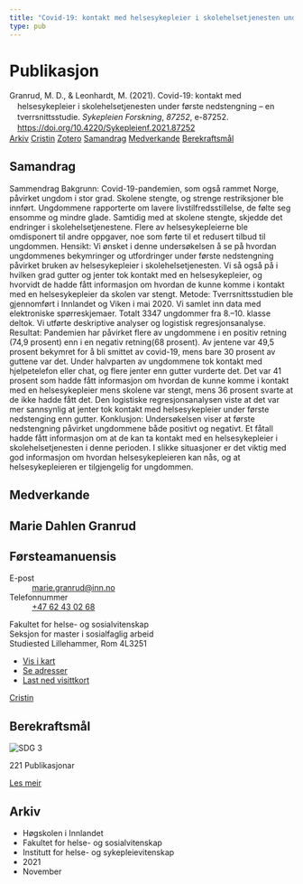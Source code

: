 ```yaml
---
title: "Covid-19: kontakt med helsesykepleier i skolehelsetjenesten under første nedstengning – en tverrsnittsstudie"
type: pub
---
```

<h1>Publikasjon</h1>
<article id="csl-bib-container-H6Q7LBSM" class="csl-bib-container">
  <div class="csl-bib-body" style="line-height: 1.35; padding-left: 1em; text-indent:-1em;">
  <div class="csl-entry">Granrud, M. D., &amp; Leonhardt, M. (2021). Covid-19: kontakt med helsesykepleier i skolehelsetjenesten under f&#xF8;rste nedstengning &#x2013; en tverrsnittsstudie. <i>Sykepleien Forskning</i>, <i>87252</i>, e-87252. <a href="https://doi.org/10.4220/Sykepleienf.2021.87252">https://doi.org/10.4220/Sykepleienf.2021.87252</a></div>
</div>
  <div class="csl-bib-buttons">
    <a href="#taxonomy-article-H6Q7LBSM" class="csl-bib-button">Arkiv</a>
    <a href="https://app.cristin.no/results/show.jsf?id=1960806" alt="Cristin URL" class="csl-bib-button">Cristin</a>
    <a href="http://zotero.org/groups/5022929/items/H6Q7LBSM" alt="Zotero URL" class="csl-bib-button">Zotero</a>
    <a href="#abstract-article-H6Q7LBSM" class="csl-bib-button">Samandrag</a>
    <a href="#contributors-article-H6Q7LBSM" class="csl-bib-button">Medverkande</a>
    <a href="#sdg-article-H6Q7LBSM" class="csl-bib-button">Berekraftsmål</a>
  </div>
  <div id="csl-bib-meta-container-H6Q7LBSM"></div>
</article>
<div id="csl-bib-meta-H6Q7LBSM" class="csl-bib-meta">
  <article id="abstract-article-H6Q7LBSM" class="abstract-article">
    <h1>Samandrag</h1>
    Sammendrag 
Bakgrunn: Covid-19-pandemien, som også rammet Norge, påvirket ungdom i 
stor grad. Skolene stengte, og strenge restriksjoner ble innført. Ungdommene 
rapporterte om lavere livstilfredsstillelse, de følte seg ensomme og mindre 
glade. Samtidig med at skolene stengte, skjedde det endringer i 
skolehelsetjenestene. Flere av helsesykepleierne ble omdisponert til andre 
oppgaver, noe som førte til et redusert tilbud til ungdommen. 
Hensikt: Vi ønsket i denne undersøkelsen å se på hvordan ungdommenes 
bekymringer og utfordringer under første nedstengning påvirket bruken av 
helsesykepleier i skolehelsetjenesten. Vi så også på i hvilken grad gutter og 
jenter tok kontakt med en helsesykepleier, og hvorvidt de hadde fått 
informasjon om hvordan de kunne komme i kontakt med en helsesykepleier da 
skolen var stengt. 
Metode: Tverrsnittsstudien ble gjennomført i Innlandet og Viken i mai 2020. Vi 
samlet inn data med elektroniske spørreskjemaer. Totalt 3347 ungdommer fra 
8.–10. klasse deltok. Vi utførte deskriptive analyser og logistisk 
regresjonsanalyse. 
Resultat: Pandemien har påvirket flere av ungdommene i en positiv retning (74,9 prosent) enn i en negativ retning(68 prosent). Av jentene var 49,5 prosent bekymret for å bli smittet av covid-19, mens bare 30 prosent av guttene var det.  Under halvparten av ungdommene tok kontakt med hjelpetelefon eller chat, og flere jenter enn gutter vurderte det. Det var 41 prosent som hadde fått informasjon om hvordan de kunne komme i kontakt med en helsesykepleier mens skolene var stengt, mens 36 prosent svarte at de ikke hadde fått det. Den logistiske regresjonsanalysen viste at det var mer sannsynlig at jenter tok kontakt med helsesykepleier under første nedstenging enn gutter. 
Konklusjon: Undersøkelsen viser at første nedstengning påvirket ungdommene både positivt og negativt. Et fåtall hadde fått informasjon om at de kan ta kontakt med en helsesykepleier i skolehelsetjenesten i denne perioden. I slikke situasjoner er det viktig med god informasjon om hvordan helsesykepleieren kan nås, og at helsesykepleieren er tilgjengelig for ungdommen.
  </article>
  <article id="contributors-article-H6Q7LBSM" class="contributors-article">
    <h1>Medverkande</h1>
    <div class="personas">
<div class="vrtx-hinn-person-card">
<div class="photo">
<i class="lar la-user-circle missing-person"></i>
</div>
<div class="info">
<hgroup><h1>Marie Dahlen Granrud</h1>
<h2>Førsteamanuensis</h2>
</hgroup><dl>
<dt>E-post</dt>
<dd>
<a href="mailto:marie.granrud@inn.no">marie.granrud@inn.no</a>
</dd>
<dt>Telefonnummer</dt>
<dd><a href="tel:+4762430268">
+47 62 43 02 68
</a></dd>
</dl>
<p>
Fakultet for helse- og sosialvitenskap<br>
Seksjon for master i sosialfaglig arbeid<br>
Studiested Lillehammer,
Rom 4L3251
</p>
<ul class="vrtx-hinn-links">
<li><a href="https://www.google.com/maps?q=60.88177,11.53669">Vis i kart</a></li>
<li><a href="https://www.inn.no/finn-en-ansatt/marie-granrud.html#vrtx-hinn-addresses">Se adresser</a></li>
<li><a href="https://www.inn.no/finn-en-ansatt/marie-granrud.html?vrtx=vcf">Last ned visittkort</a></li>
</ul>
</div>
</div>
<a href="https://app.cristin.no/persons/show.jsf?id=606793" alt="Cristin URL" class="personas-cristin">Cristin</a>
</div>
  </article>
  <article id="sdg-article-H6Q7LBSM" class="sdg-article">
    <h1>Berekraftsmål</h1>
    <div class="sdg-container"><div id="sdg3" class="sdg">
<img src="{{< params subfolder >}}images/sdg/sdg03_no.png" class="image" alt="SDG 3">
<div class="sdg-overlay">
<p class="sdg-publication-count"><span>221</span> Publikasjonar</p>
<p><a href="https://www.fn.no/om-fn/fns-baerekraftsmaal/god-helse-og-livskvalitet?lang=nno-NO" class="sdg-read-more">Les meir</a></p>
</div>
</div></div>
  </article>
  <article id="taxonomy-article-H6Q7LBSM" class="taxonomy-article">
    <h1>Arkiv</h1>
    <ul>
      <li>Høgskolen i Innlandet</li>
      <li>Fakultet for helse- og sosialvitenskap</li>
      <li>Institutt for helse- og sykepleievitenskap</li>
      <li>2021</li>
      <li>November</li>
    </ul>
  </article>
</div>
